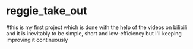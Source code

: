 # reggie_take_out
#this is my first project which is done with the help of the videos on bilibili 
and it is inevitably to be simple, short and low-efficiency 
but I'll keeping improving it continuously 
